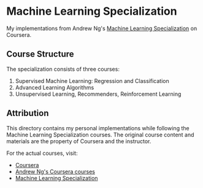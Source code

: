 # Machine Learning Specialization

My implementations from Andrew Ng's [Machine Learning Specialization](https://www.coursera.org/specializations/machine-learning-introduction) on Coursera.

## Course Structure

The specialization consists of three courses:
1. Supervised Machine Learning: Regression and Classification
2. Advanced Learning Algorithms
3. Unsupervised Learning, Recommenders, Reinforcement Learning

## Attribution

This directory contains my personal implementations while following the Machine Learning Specialization courses. The original course content and materials are the property of Coursera and the instructor.

For the actual courses, visit:
- [Coursera](https://www.coursera.org)
- [Andrew Ng's Coursera courses](https://www.coursera.org/instructor/andrewng)
- [Machine Learning Specialization](https://www.coursera.org/specializations/machine-learning-introduction)

